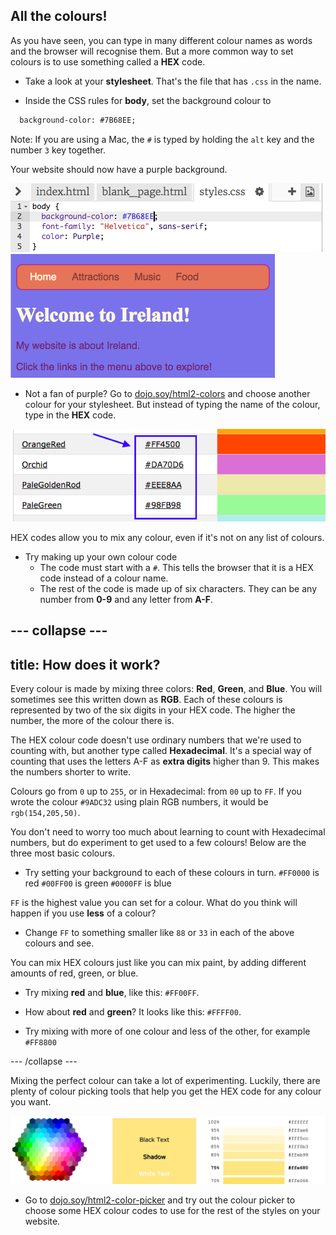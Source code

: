 ## All the colours!

As you have seen, you can type in many different colour names as words and the browser will recognise them. But a more common way to set colours is to use something called a **HEX** code.

+ Take a look at your **stylesheet**. That's the file that has `.css` in the name.

+ Inside the CSS rules for **body**, set the background colour to

```html
  background-color: #7B68EE;
```

Note: If you are using a Mac, the `#` is typed by holding the `alt` key and the number `3` key together.

Your website should now have a purple background. 

![](images/HexColourFirst.png) 
![](images/HexColourFirstResult.png)


+ Not a fan of purple? Go to [dojo.soy/html2-colors](http://dojo.soy/html2-colors) and choose another colour for your stylesheet. But instead of typing the name of the colour, type in the **HEX** code. 

![](images/ColorNamesHex.png)

HEX codes allow you to mix any colour, even if it's not on any list of colours. 

+ Try making up your own colour code
   * The code must start with a `#`. This tells the browser that it is a HEX code instead of a colour name.
   * The rest of the code is made up of six characters. They can be  any number from **0-9** and any letter from **A-F**.

--- collapse ---
---
title: How does it work? 
---

Every colour is made by mixing three colors: **Red**, **Green**, and **Blue**. You will sometimes see this written down as **RGB**. Each of these colours is represented by two of the six digits in your HEX code. The higher the number, the more of the colour there is.

The HEX colour code doesn't use ordinary numbers that we're used to counting with, but another type called **Hexadecimal**. It's a special way of counting that uses the letters A-F as **extra digits** higher than 9. This makes the numbers shorter to write. 

Colours go from `0` up to `255`, or in Hexadecimal: from `00` up to `FF`. If you wrote the colour `#9ADC32` using plain RGB numbers, it would be `rgb(154,205,50)`.

You don't need to worry too much about learning to count with Hexadecimal numbers, but do experiment to get used to a few colours! Below are the three most basic colours. 

+ Try setting your background to each of these colours in turn. 
 `#FF0000` is red
 `#00FF00` is green
 `#0000FF` is blue
 
`FF` is the highest value you can set for a colour. What do you think will happen if you use **less** of a colour? 

+ Change `FF` to something smaller like `88` or `33` in each of the above colours and see.

You can mix HEX colours just like you can mix paint, by adding different amounts of red, green, or blue.

+ Try mixing **red** and **blue**, like this: `#FF00FF`. 

+ How about **red** and **green**? It looks like this: `#FFFF00`.

+ Try mixing with more of one colour and less of the other, for example `#FF8800`

--- /collapse ---

Mixing the perfect colour can take a lot of experimenting. Luckily, there are plenty of colour picking tools that help you get the HEX code for any colour you want. 

![](images/W3ColorPicker.png)

+ Go to [dojo.soy/html2-color-picker](http://dojo.soy/html2-color-picker) and try out the colour picker to choose some HEX colour codes to use for the rest of the styles on your website.



